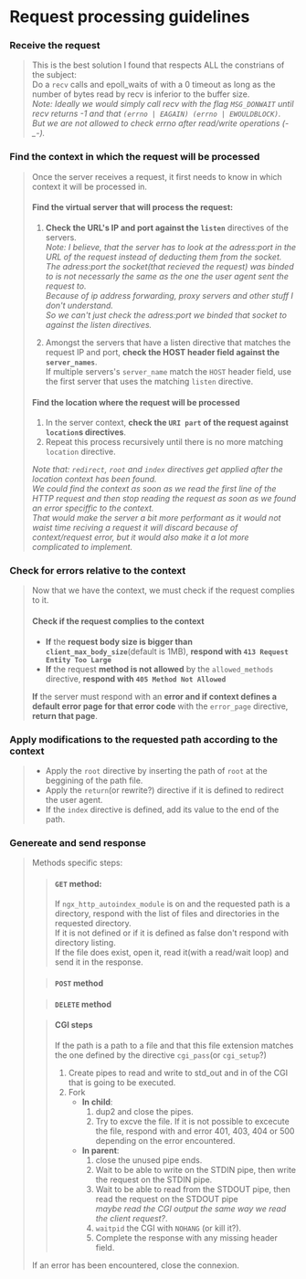 # Request processing guidelines 

### Receive the request
> This is the best solution I found that respects ALL the constrians of the subject:  
> Do a ``recv`` calls and epoll_waits of with a 0 timeout as long as the number of bytes read by recv is inferior to the buffer size.  
> *Note: Ideally we would simply call recv with the flag ``MSG_DONWAIT`` until recv returns -1 and that ``(errno | EAGAIN) (errno | EWOULDBLOCK)``.*  
> *But we are not allowed to check errno after read/write operations (-_-).*  
### Find the context in which the request will be processed
> Once the server receives a request, it first needs to know in which context it will be processed in.
> 
> #### Find the virtual server that will process the request:
> 1. **Check the URL's IP and port against the ``listen``** directives of the servers.  
> *Note: I believe, that the server has to look at the adress:port in the URL of the request instead of deducting them from the socket.  
> The adress:port the socket(that recieved the request) was binded to is not necessarly the same as the one the user agent sent the request to.  
> Because of ip address forwarding, proxy servers and other stuff I don't understand.  
> So we can't just check the adress:port we binded that socket to against the listen directives.*
> 
> 2. Amongst the servers that have a listen directive that matches the request IP and port, **check the HOST header field against the ``server_names``**.  
> If multiple servers's ``server_name`` match the ``HOST`` header field, use the first server that uses the matching ``listen`` directive.
> 
> #### Find the location where the request will be processed
> 
> 1. In the server context, **check the ``URI part`` of the request against ``location``s directives**.
> 2. Repeat this process recursively until there is no more matching ``location`` directive.  
> 
> *Note that: ``redirect``, ``root`` and ``index`` directives get applied after the location context has been found.*  
> *We could find the context as soon as we read the first line of the HTTP request and then stop reading the request as soon as we found an error speciffic to the context.*  
> *That would make the server a bit more performant as it would not waist time reciving a request it will discard because of context/request error, but it would also make it a lot more complicated to implement.*  


### Check for errors relative to the context
> Now that we have the context, we must check if the request complies to it.
> 
> #### Check if the request complies to the context
> 
> - **If** the **request body size is bigger than ``client_max_body_size``**(default is 1MB), **respond with ``413 Request Entity Too Large``** 
> - **If** the request **method is not allowed** by the ``allowed_methods`` directive, **respond with ``405 Method Not Allowed``**  
>
> **If** the server must respond with an **error and if context defines a default error page for that error code** with the ``error_page`` directive,
**return that page**.

### Apply modifications to the requested path according to the context
> - Apply the ``root`` directive by inserting the path of ``root`` at the beggining of the path file.
> - Apply the ``return``(or rewrite?) directive if it is defined to redirect the user agent.
> - If the ``index`` directive is defined, add its value to the end of the path.

### Genereate and send response
> Methods specific steps: 
> > #### ``GET`` method: 
> > If ``ngx_http_autoindex_module`` is on and the requested path is a directory, respond with the list of files and directories in the requested directory.  
> > If it is not defined or if it is defined as false don't respond with directory listing.  
> > If the file does exist, open it, read it(with a read/wait loop) and send it in the response.
>  
> > #### ``POST`` method
>  
> > #### ``DELETE`` method
> 
> > #### CGI steps
> > If the path is a path to a file and that this file extension matches the one defined by the directive ``cgi_pass``(or ``cgi_setup``?)
> > 1. Create pipes to read and write to std_out and in of the CGI that is going to be executed.
> > 2. Fork
> >       * **In child**:  
> >           1. dup2 and close the pipes.  
> >           2. Try to excve the file. If it is not possible to excecute the file, respond with and error 401, 403, 404 or 500 depending on the error encountered.
> >       * **In parent**:
> >           1. close the unused pipe ends.  
> >           2. Wait to be able to write on the STDIN pipe, then write the request on the STDIN pipe.
> >           3. Wait to be able to read from the STDOUT pipe, then read the request on the STDOUT pipe  
*maybe read the CGI output the same way we read the client request?*.
> >           4. ``waitpid`` the CGI with ``NOHANG`` (or kill it?).
> >           4. Complete the response with any missing header field.  
>
> If an error has been encountered, close the connexion.